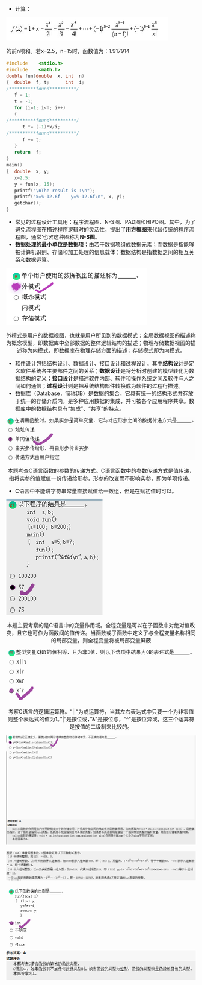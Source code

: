 - 计算：

![](../Image/二级错题笔记5_1.png)

的前n项和。若x=2.5，n=15时，函数值为：1.917914

```c
#include    <stdio.h>
#include    <math.h>
double fun(double  x, int  n)
{  double  f, t;      int  i;
/**********found**********/
   f = 1;
   t = -1;
   for (i=1; i<n; i++)
   {
/**********found**********/
      t *= (-1)*x/i;
/**********found**********/
      f += t;
   }
   return  f;
}
main()
{  double  x, y;
   x=2.5;
   y = fun(x, 15);
   printf("\nThe result is :\n");
   printf("x=%-12.6f    y=%-12.6f\n", x, y);
   getchar();
}

```

- 常见的过程设计工具用：程序流程图、N-S图、PAD图和HIPO图。其中，为了避免流程图在描述程序逻辑时的灵活性，提出了**用方框图**来代替传统的程序流程图，通常‘也罢这种图称为**N-S图**。
- **数据处理的最小单位是数据项**；由若干数据项组成数据元素；而数据是指能够被计算机识别、存储和加工处理的信息载体；数据结构是指数据之间的相互关系和数据运算。

![](../Image/二级错题笔记5_2.png)

<center>外模式是用户的数据视图，也就是用户所见到的数据模式；全局数据视图的描述称为概念模型，即数据库中全部数据的整体逻辑结构的描述；物理存储数据视图的描述称为内模式，即数据库在物理存储方面的描述；存储模式即为内模式。</center>

- 软件设计包括结构设计、数据设计、接口设计和过程设计。其中**结构设计**是定义软件系统各主要部件之间的关系；**数据设计**是将分析时创建的模型转化为数据结构的定义；**接口设计**是描述软件内部、软件和操作系统之间及软件与人之间如何通信；**过程设计**则是把系统结构部件转换成为软件的过程行描述。
- 数据库（Database，简称DB）是数据的集合，它具有统一的结构形式并存放于统一的存储介质内，是多种应用数据的集成，并可被各个应用程序共享。数据库中的数据结构具有“集成”、“共享”的特点。

![](../Image/二级错题笔记5_3.png)

<center>本题考查C语言函数的参数的传递方式。C语言函数中的参数传递方式是值传递，指将实参的值赋值一份传递给形参，形参的改变而不影响实参，即为单项传递。</center>

- C语言中不能讲字符串常量直接赋值给一数组，但是在赋初值时可以。

![](../Image/二级错题笔记5_4.png)

<center>本题主要考察的是C语言中的变量作用域。全程变量是可以在子函数中对绝对值改变，且它也可作为函数间的值传递。当函数或子函数中定义了与全程变量名称相同的局部变量，则全程变量将被局部变量屏蔽</center>

![](../Image/二级错题笔记5_5.png)

<center>考察C语言的逻辑运算符。“||“为或运算符，当其左右表达式中只要一个为非零值则整个表达式的值为1。”|“是按位或，”&"是按位与，“^"是按位异或，这三个运算符是按值的二级制来比较的。</center>

![](../Image/二级错题笔记5_6.png)









![](../Image/二级错题笔记5_7.png)







![](../Image/二级错题笔记5_8.png)

